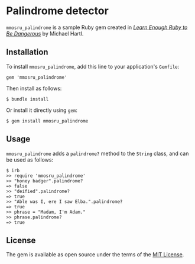 # Palindrome detector

`mmosru_palindrome` is a sample Ruby gem created in [*Learn Enough Ruby to Be Dangerous*](https://www.learnenough.com/ruby-tutorial) by Michael Hartl.

## Installation

To install `mmosru_palindrome`, add this line to your application's `Gemfile`:

```
gem 'mmosru_palindrome'
```

Then install as follows:

```
$ bundle install
```

Or install it directly using `gem`:

```
$ gem install mmosru_palindrome
```

## Usage

`mmosru_palindrome` adds a `palindrome?` method to the `String` class, and can be used as follows:

```
$ irb
>> require 'mmosru_palindrome'
>> "honey badger".palindrome?
=> false
>> "deified".palindrome?
=> true
>> "Able was I, ere I saw Elba.".palindrome?
=> true
>> phrase = "Madam, I'm Adam."
>> phrase.palindrome?
=> true
```

## License

The gem is available as open source under the terms of the [MIT License](https://opensource.org/licenses/MIT).